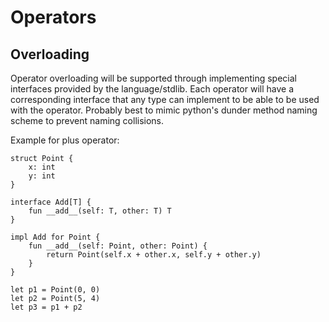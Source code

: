 # Operators

## Overloading
Operator overloading will be supported through implementing special interfaces provided by the language/stdlib.
Each operator will have a corresponding interface that any type can implement to be able to be used with the operator.
Probably best to mimic python's dunder method naming scheme to prevent naming collisions.


Example for plus operator:
```text
struct Point {
	x: int
	y: int
}

interface Add[T] {
	fun __add__(self: T, other: T) T
}

impl Add for Point {
	fun __add__(self: Point, other: Point) {
		return Point(self.x + other.x, self.y + other.y)
	}
}

let p1 = Point(0, 0)
let p2 = Point(5, 4)
let p3 = p1 + p2
```